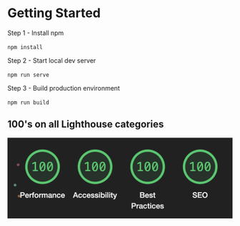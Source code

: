 # Getting Started

Step 1 - Install npm

`npm install`

Step 2 - Start local dev server

`npm run serve`

Step 3 - Build production environment

`npm run build`

## 100's on all Lighthouse categories

![lighthouse scores](/src/assets/img/lighthouse.png)
